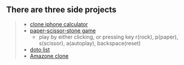 ## There are three side projects  

> - [clone iphone calculator](https://andydiii.github.io/JS/projects/Calculator.html)
> - [paper-scissor-stone game](https://andydiii.github.io/JS/projects/rock-paper-scissors.html)
>   - play by either clicking, or pressing key r(rock), p(paper), s(scissor), a(autoplay), backspace(reset)
> - [doto list](https://andydiii.github.io/JS/projects/todo-list.html)
> - [Amazone clone](https://andydiii.github.io/JS/less13-amazon-project/amazon.html)

